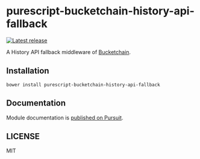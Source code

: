 # purescript-bucketchain-history-api-fallback

[![Latest release](http://img.shields.io/github/release/Bucketchain/purescript-bucketchain-history-api-fallback.svg)](https://github.com/Bucketchain/purescript-bucketchain-history-api-fallback/releases)

A History API fallback middleware of [Bucketchain](https://github.com/Bucketchain/purescript-bucketchain).

## Installation

```
bower install purescript-bucketchain-history-api-fallback
```

## Documentation

Module documentation is [published on Pursuit](http://pursuit.purescript.org/packages/purescript-bucketchain-history-api-fallback).

## LICENSE

MIT
